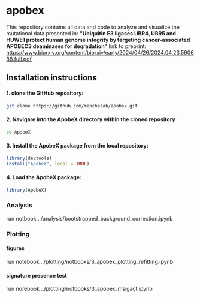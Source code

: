 # apobex

This repository contains all data and code to analyze and visualize the mutational data presented in:
**"Ubiquitin E3 ligases UBR4, UBR5 and HUWE1 protect human genome integrity by targeting cancer-associated APOBEC3 deaminases for degradation"**
link to preprint: https://www.biorxiv.org/content/biorxiv/early/2024/04/26/2024.04.23.590688.full.pdf

## Installation instructions

#### 1. clone the GitHub repository:
```bash
git clone https://github.com/menchelab/apobex.git
```
#### 2. Navigare into the ApobeX directory within the cloned repository
```bash
cd ApobeX
```
#### 3. Install the ApobeX package from the local repository:
```R
library(devtools)
install("ApobeX", local = TRUE)
```
#### 4. Load the ApobeX package:
```R
library(ApobeX)
```

### Analysis
run notbook ../analysis/bootstrapped_background_correction.ipynb

### Plotting

#### figures
run notebook ../plotting/notbooks/3_apobex_plotting_refitting.ipynb

#### signature presence test
run norebook ../plotting/notbooks/3_apobex_msigact.ipynb
